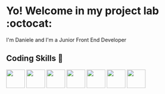 <h1> Yo! Welcome in my project lab :octocat: </h1>

I'm Daniele and I'm a Junior Front End Developer 

## Coding Skills :space_invader:

<div>
  <img src="https://cdn.jsdelivr.net/gh/devicons/devicon/icons/html5/html5-original.svg" height='50'/>
  <img src="https://cdn.jsdelivr.net/gh/devicons/devicon/icons/css3/css3-original.svg" height='50'/>
  <img src="https://cdn.jsdelivr.net/gh/devicons/devicon/icons/sass/sass-original.svg" height='50'/>
  <img src="https://cdn.jsdelivr.net/gh/devicons/devicon/icons/bootstrap/bootstrap-original.svg" height='50'/>
  <img src="https://cdn.jsdelivr.net/gh/devicons/devicon/icons/javascript/javascript-original.svg" height='50'/>
  <img src="https://cdn.jsdelivr.net/gh/devicons/devicon/icons/typescript/typescript-original.svg" height='50'/>
  <img src="https://cdn.jsdelivr.net/gh/devicons/devicon/icons/angularjs/angularjs-original.svg" height='50' />
</div>

